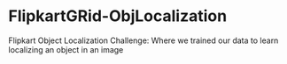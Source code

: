 # FlipkartGRid-ObjLocalization
Flipkart Object Localization Challenge: Where we trained our data to learn localizing an object in an image
